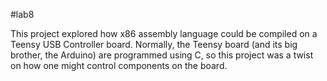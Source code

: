 #lab8

This project explored how x86 assembly language could be compiled on a Teensy USB Controller board. Normally, the Teensy board (and its big brother, the Arduino) are programmed using C, so this project was a twist on how one might control components on the board. 
